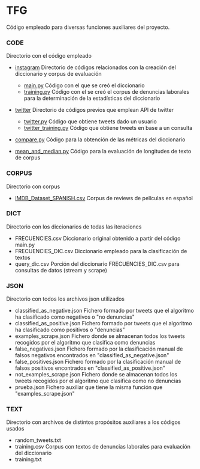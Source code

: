 # TFG
Código empleado para diversas funciones auxiliares del proyecto.



### CODE
Directorio con el código empleado

- [instagram](https://github.com/injustweet-tfg/Previous-work-related-to-data-recollection/tree/master/code/instagram)         Directorio de códigos relacionados con la creación del diccionario y corpus de evaluación
    -  [main.py](https://github.com/injustweet-tfg/Previous-work-related-to-data-recollection/blob/master/code/instagram/main.py)              Código con el que se creó el diccionario
    -  [training.py](https://github.com/injustweet-tfg/Previous-work-related-to-data-recollection/blob/master/code/instagram/training.py)          Código con el se creó el corpus de denuncias laborales para la determinación de la estadísticas del diccionario
              
- [twitter](https://github.com/injustweet-tfg/Previous-work-related-to-data-recollection/tree/master/code/twitter)          Directorio de códigos previos que emplean API de twitter
    - [twitter.py](https://github.com/injustweet-tfg/Previous-work-related-to-data-recollection/blob/master/code/twitter/twitter.py)            Código que obtiene tweets dado un usuario
    - [twitter_training.py](https://github.com/injustweet-tfg/Previous-work-related-to-data-recollection/blob/master/code/twitter/twitter_training.py)  Código que obtiene tweets en base a un consulta
- [compare.py](https://github.com/injustweet-tfg/Previous-work-related-to-data-recollection/blob/master/code/compare.py)        Código para la obtención de las métricas del diccionario
- [mean_and_median.py](https://github.com/injustweet-tfg/Previous-work-related-to-data-recollection/blob/master/code/mean_and_median.py) Código para la evaluación de longitudes de texto de corpus


### CORPUS               
Directorio con corpus
- [IMDB_Dataset_SPANISH.csv](https://github.com/injustweet-tfg/Previous-work-related-to-data-recollection/blob/master/corpus/IMDB_Dataset_SPANISH.csv)      Corpus de reviews de películas en español

### DICT                 
Directorio con los diccionarios de todas las iteraciones
- FRECUENCIES.csv                 Diccionario original obtenido a partir del código main.py
- FRECUENCIES_DIC.csv             Diccionario empleado para la clasificación de textos
- query_dic.csv                   Porción del diccionario FRECUENCIES_DIC.csv para consultas de datos (stream y scrape)

### JSON                
Directorio con todos los archivos json utilizados
- classified_as_negative.json     Fichero formado por tweets que el algoritmo ha clasificado como negativos o "no denuncias"
- classified_as_positive.json     Fichero formado por tweets que el algoritmo ha clasificado como positivos o "denuncias"
- examples_scrape.json            Fichero donde se almacenan todos los tweets recogidos por el algoritmo que clasifica como denuncias
- false_negatives.json            Fichero formado por la clasificación manual de falsos negativos encontrados en "classified_as_negative.json"
- false_positives.json            Fichero formado por la clasificación manual de falsos positivos encontrados en "classified_as_positive.json"
- not_examples_scrape.json        Fichero donde se almacenan todos los tweets recogidos por el algoritmo que clasifica como no denuncias
- prueba.json                     Fichero auxiliar que tiene la misma función que "examples_scrape.json"

### TEXT                 
Directorio con archivos de distintos propósitos auxiliares a los códigos usados
- random_tweets.txt
- training.csv                    Corpus con textos de denuncias laborales para evaluación del diccionario
- training.txt
